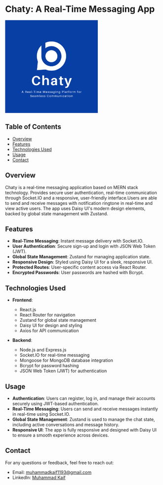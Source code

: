# Chaty: A Real-Time Messaging App

<img src="frontend/public/logo1.png" alt="Chat App Logo" width="300"/>

## Table of Contents

- [Overview](#overview)
- [Features](#features)
- [Technologies Used](#technologies-used)
- [Usage](#usage)
- [Contact](#contact)

## Overview

Chaty is a real-time messaging application based on MERN stack technology. Provides secure user authentication, real-time communication through Socket.IO and a responsive, user-friendly interface.Users are able to send and receive messages with notification ringtone in real-time and view active users. The app uses Daisy UI's modern design elements, backed by global state management with Zustand.

## Features

- **Real-Time Messaging**: Instant message delivery with Socket.IO.
- **User Authentication**: Secure sign-up and login with JSON Web Token (JWT).
- **Global State Management**: Zustand for managing application state.
- **Responsive Design**: Styled using Daisy UI for a sleek, responsive UI.
- **Protected Routes**: User-specific content access via React Router.
- **Encrypted Passwords**: User passwords are hashed with Bcrypt.

## Technologies Used

- **Frontend**:

  - React.js
  - React Router for navigation
  - Zustand for global state management
  - Daisy UI for design and styling
  - Axios for API communication

- **Backend**:
  - Node.js and Express.js
  - Socket.IO for real-time messaging
  - Mongoose for MongoDB database integration
  - Bcrypt for password hashing
  - JSON Web Token (JWT) for authentication

## Usage

- **Authentication**: Users can register, log in, and manage their accounts securely using JWT-based authentication.
- **Real-Time Messaging**: Users can send and receive messages instantly in real-time using Socket.IO.
- **Global State Management**: Zustand is used to manage the chat state, including active conversations and message history.
- **Responsive UI**: The app is fully responsive and designed with Daisy UI to ensure a smooth experience across devices.

## Contact

For any questions or feedback, feel free to reach out:

- Email: [muhammadkaif1193@gmail.com](mailto:muhammadkaif1193@gmail.com)
- LinkedIn: [Muhammad Kaif](https://www.linkedin.com/in/muhammad-kaif-059a53261)

